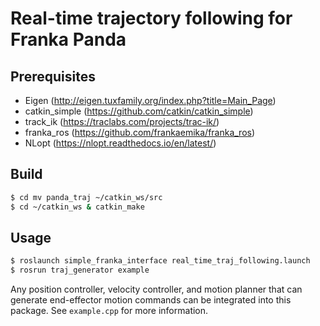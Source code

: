 # Real-time trajectory following for Franka Panda
## Prerequisites
- Eigen (http://eigen.tuxfamily.org/index.php?title=Main_Page)
- catkin_simple (https://github.com/catkin/catkin_simple)
- track_ik (https://traclabs.com/projects/trac-ik/)
- franka_ros (https://github.com/frankaemika/franka_ros)
- NLopt (https://nlopt.readthedocs.io/en/latest/)
## Build
```bash
$ cd mv panda_traj ~/catkin_ws/src
$ cd ~/catkin_ws & catkin_make
```
## Usage
```bash
$ roslaunch simple_franka_interface real_time_traj_following.launch
$ rosrun traj_generator example
```
Any position controller, velocity controller, and motion planner that can generate end-effector motion commands can be integrated into this package. See `example.cpp` for more information.
